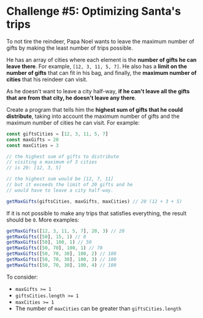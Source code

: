 # Challenge #5: Optimizing Santa's trips

To not tire the reindeer, Papa Noel wants to leave the maximum number of gifts by making the least number of trips possible.

He has an array of cities where each element is the **number of gifts he can leave there**. For example, `[12, 3, 11, 5, 7]`. He also has a **limit on the number of gifts** that can fit in his bag, and finally, the **maximum number of cities** that his reindeer can visit.

As he doesn't want to leave a city half-way, **if he can't leave all the gifts that are from that city, he doesn't leave any there**.

Create a program that tells him the **highest sum of gifts that he could distribute**, taking into account the maximum number of gifts and the maximum number of cities he can visit. For example:

```js
const giftsCities = [12, 3, 11, 5, 7]
const maxGifts = 20
const maxCities = 3

// the highest sum of gifts to distribute
// visiting a maximum of 3 cities
// is 20: [12, 3, 5]

// the highest sum would be [12, 7, 11]
// but it exceeds the limit of 20 gifts and he
// would have to leave a city half-way.

getMaxGifts(giftsCities, maxGifts, maxCities) // 20 (12 + 3 + 5)
```

If it is not possible to make any trips that satisfies everything, the result should be `0`. More examples:

```js
getMaxGifts([12, 3, 11, 5, 7], 20, 3) // 20
getMaxGifts([50], 15, 1) // 0
getMaxGifts([50], 100, 1) // 50
getMaxGifts([50, 70], 100, 1) // 70
getMaxGifts([50, 70, 30], 100, 2) // 100
getMaxGifts([50, 70, 30], 100, 3) // 100
getMaxGifts([50, 70, 30], 100, 4) // 100
```

To consider:

- `maxGifts >= 1`
- `giftsCities.length >= 1`
- `maxCities >= 1`
- The number of `maxCities` can be greater than `giftsCities.length`
